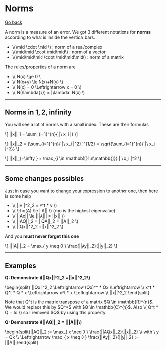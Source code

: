 # Norms

[Go back](../index.md)

A norm is a measure of an error. We got 3 different notations for **norms** according to what is inside the vertical bars.

<ul>
    <li>\(\mid  \cdot \mid \) : norm of a real/complex</li>
    <li>\(\mid\mid \cdot \mid\mid\) : norm of a vector</li>
    <li>\(\mid\mid\mid \cdot \mid\mid\mid\) : norm of a matrix</li>
</ul>

The rules/properties of a norm are

* <span>
    \( N(x) \ge 0
    \)</span>
* <span>
    \(
        N(x+y) \le N(x)+N(y)
    \)</span>
* <span>
    \(
        N(x) = 0 \Leftrightarrow x = 0
    \)</span>
* <span>
    \(
        N(\lambda{x}) = |\lambda| N(x)
    \)</span>

<hr class="sl">

## Norms in 1, 2, infinity

You will see a lot of norms with a small index. These are their formulas

<p>
\[
||x||_1 = \sum_{i=1}^{n}{ |\ x_i |}
\]
</p>

<p>
\[
||x||_2 = (\sum_{i=1}^{n}{ |\ x_i |^2} )^{1/2} = \sqrt{\sum_{i=1}^{n}{ |\ x_i |^2}}
\]
</p>

<p>
\[
||x||_{+\infty   } = \max_{i \in \mathbb{[}1:n\mathbb{]}} | \ x_i |^2
\]
</p>

<hr class="sr">

## Some changes possibles

Just in case you want to change your expression to
another one, then here is some help

* <span>
    \(
        ||v||^2_2 = v^t * v
    \)</span>
* <span>
    \(
        \rho(A) \le ||A||
    \)</span> <span class="tms">(rho is the highest eigenvalue)</span>
* <span>
    \(
        ||Ax|| \le |||A||| * ||x||
    \)</span>
* <span>
    \(
        ||AQ||_2 = ||QA||_2 = ||A||_2
    \)</span>
* <span>
    \(
        ||Qx||^2_2 =||x||^2_2
    \)</span>

And you **must never forget this one**

<p>
\[
|||A|||_2 = \max_{  y \neq 0 } \frac{||Ay||_2}{||y||_2}
\]
</p>

<hr class="sl">

## Examples

<p><b>Q: Demonstrate \(||Qx||^2_2 =||x||^2_2\)</b></p>

<p>
\begin{split}
||Qx||^2_2 \Leftrightarrow
(Qx)^* * Qx \Leftrightarrow \\ 
x^t * Q^t * Q * x \Leftrightarrow
x^t * x \Leftrightarrow \\
||x||^2_2
\end{split}
</p>

<p>
Note that Q^t is the matrix transpose of a matrix $Q \in \mathbb{R}^{n}$. We would replace this by $Q^*$ with $Q \in \mathbb{C}^{n}$. Also
<span class="mathjax_process">
\(
Q^t * Q = Id
\)
</span> so I removed $Q$ by using this property.
</p>

<p><b>Q: Demonstrate \(||AQ||_2 = |||A|||\)</b></p>

<p>
\begin{split}||AQ||_2 := \max_{  x \neq 0 } \frac{||AQx||_2}{||x||_2}
\\
with \ y = Qx \\
\Leftrightarrow \max_{  x \neq 0 } \frac{||Ay||_2}{||y||_2} := |||A|||\end{split}
</p>